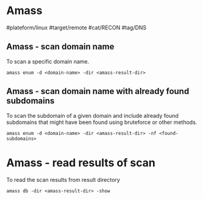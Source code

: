 # Amass
#plateform/linux #target/remote #cat/RECON #tag/DNS

## Amass - scan domain name
To scan a specific domain name. 

```
amass enum -d <domain-name> -dir <amass-result-dir>
```

## Amass - scan domain name with already found subdomains
To scan the subdomain of a given domain and include already found subdomains that might have been found using bruteforce or other methods.
```
amass enum -d <domain-name> -dir <amass-result-dir> -nf <found-subdomains>
```

# Amass - read results of scan
To read the scan results from result directory
```
amass db -dir <amass-result-dir> -show
```